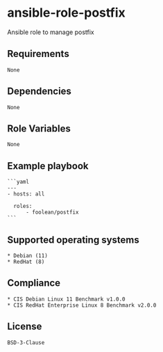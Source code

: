 # ansible-role-postfix

Ansible role to manage postfix


## Requirements

    None


## Dependencies

    None


## Role Variables

    None


## Example playbook

    ```yaml
    ---
    - hosts: all

      roles:
          - foolean/postfix
    ```


## Supported operating systems

    * Debian (11)
    * RedHat (8)


## Compliance

    * CIS Debian Linux 11 Benchmark v1.0.0
    * CIS RedHat Enterprise Linux 8 Benchmark v2.0.0


## License

    BSD-3-Clause
